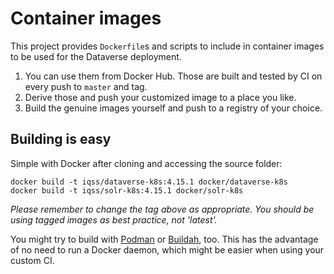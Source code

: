 # Container images

This project provides `Dockerfile`s and scripts to include in container
images to be used for the Dataverse deployment.

1. You can use them from Docker Hub. Those are built and tested by CI on every push to `master` and tag.
2. Derive those and push your customized image to a place you like.
3. Build the genuine images yourself and push to a registry of your choice.

## Building is easy

Simple with Docker after cloning and accessing the source folder:
```
docker build -t iqss/dataverse-k8s:4.15.1 docker/dataverse-k8s
docker build -t iqss/solr-k8s:4.15.1 docker/solr-k8s
```
*Please remember to change the tag above as appropriate. You should be*
*using tagged images as best practice, not 'latest'.*

You might try to build with [Podman](https://podman.io) or [Buildah](https://buildah.io/), too.
This has the advantage of no need to run a Docker daemon, which might be easier
when using your custom CI.
